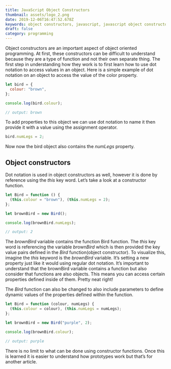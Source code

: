 ```yaml
---
title: JavaScript Object Constructors
thumbnail: assets/logo_2.png
date: 2019-12-06T16:47:52.678Z
keywords: object constructors, javascript, javascript object constructors
draft: false
category: programming
---
```


Object constructors are an important aspect of object oriented programming. At
first, these constructors can be difficult to understand because they are a
type of function and not their own separate thing. The first step in
understanding how they work is to first learn how to use dot notation to
access values in an object. Here is a simple example of dot notation on an
object to access the value of the color property.

```javascript
let bird = {
  colour: "brown",
};

console.log(bird.colour);

// output: brown
```

To add properties to this object we can use dot notation to name it then provide it with a value using the assignment operator.

```javascript
bird.numLegs = 2;
```

Now now the bird object also contains the *numLegs* property.

## Object constructors

Dot notation is used in object constructors as well, however it is done by reference using the *this* key word. Let’s take a look at a constructor function.

```javascript
let Bird = function () {
  (this.colour = "brown"), (this.numLegs = 2);
};

let brownBird = new Bird();

console.log(brownBird.numLegs);

// output: 2
```

The *brownBird* variable contains the function Bird function. The *this* key word is referencing the variable *br*own*Bird* which is then provided the key value pairs defined in the *Bird* function(object constructor). To visualize this, imagine the *this* keyword is the *brownBird* variable. It’s setting a new property just like it would using regular dot notation. It’s important to understand that the brownBird variable contains a function but also consider that functions are also objects. This means you can access certain properties defined inside of them. Pretty neat right!

The *Bird* function can also be changed to also include parameters to define dynamic values of the properties defined within the function.

```javascript
let Bird = function (colour, numLegs) {
  (this.colour = colour), (this.numLegs = numLegs);
};

let brownBird = new Bird("purple", 2);

console.log(brownBird.colour);

// output: purple
```

There is no limit to what can be done using constructor functions. Once this is learned it is easier to understand how prototypes work but that’s for another article.
